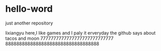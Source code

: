 # hello-word
just another repository

lixiangyu here,I like games and I paly it erveryday
the github says about tacos
and moon
7777777777777777777777777777
8888888888888888888888888888888888
